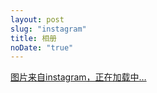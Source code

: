 ```yaml
---
layout: post
slug: "instagram"
title: 相册
noDate: "true"
---
```

<div class="instagram" data-client-id="a0d4bd    ab154b4c689aff70602cb34a2c" data-user-id="438522285">
    <a href="http://instagram.com/litten225" target="_blank" class="open-ins">图片来自instagram，正在加载中…</a>
</div>
<script src="/js/jquery.lazyload.js"></script>
<script src="/js/instagram.js"></script>
